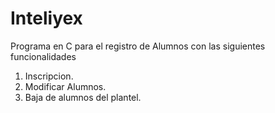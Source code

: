 # Inteliyex
Programa en C para el registro de Alumnos con las siguientes funcionalidades
1. Inscripcion.<br>
2. Modificar Alumnos.<br>
3. Baja de alumnos del plantel.<br>

